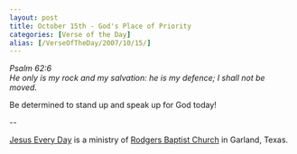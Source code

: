 ```yaml
---
layout: post
title: October 15th - God's Place of Priority
categories: [Verse of the Day]
alias: [/VerseOfTheDay/2007/10/15/]
---
```


_Psalm 62:6  
He only is my rock and my salvation: he is my defence; I shall not
be moved._

Be determined to stand up and speak up for God today!

 --

<a href=http://jesuseveryday.net>Jesus Every Day</a> is a ministry of <a href=http://rodgersbaptist.net>Rodgers Baptist Church</a> in Garland, Texas.
